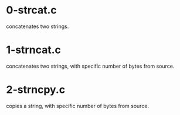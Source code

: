 # 0-strcat.c 
concatenates two strings.
# 1-strncat.c
concatenates two strings, with specific number of bytes from source.
# 2-strncpy.c
copies a string, with specific number of bytes from source.
